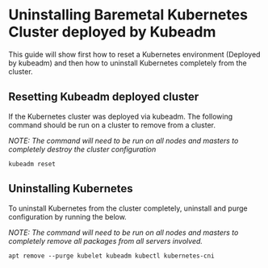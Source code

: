 # Uninstalling Baremetal Kubernetes Cluster deployed by Kubeadm

This guide will show first how to reset a Kubernetes environment (Deployed by kubeadm) and then how to uninstall Kubernetes completely from the cluster.

## Resetting Kubeadm deployed cluster
If the Kubernetes cluster was deployed via kubeadm. The following command should be run on a cluster to remove from a cluster.

_NOTE: The command will need to be run on all nodes and masters to completely destroy the cluster configuration_

```
kubeadm reset
```

## Uninstalling Kubernetes
To uninstall Kubernetes from the cluster completely, uninstall and purge configuration by running the below.

_NOTE: The command will need to be run on all nodes and masters to completely remove all packages from all servers involved._

```
apt remove --purge kubelet kubeadm kubectl kubernetes-cni
```
